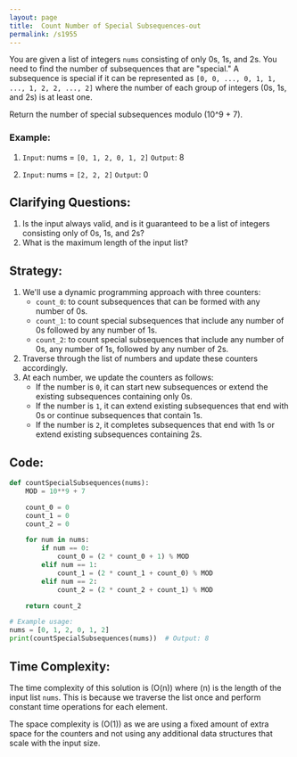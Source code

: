 ```yaml
---
layout: page
title:  Count Number of Special Subsequences-out
permalink: /s1955
---
```

You are given a list of integers `nums` consisting of only 0s, 1s, and 2s. You need to find the number of subsequences that are "special." A subsequence is special if it can be represented as `[0, 0, ..., 0, 1, 1, ..., 1, 2, 2, ..., 2]` where the number of each group of integers (0s, 1s, and 2s) is at least one.

Return the number of special subsequences modulo \(10^9 + 7\).

### Example:
1. `Input`: nums = `[0, 1, 2, 0, 1, 2]`
   `Output`: 8

2. `Input`: nums = `[2, 2, 2]`
   `Output`: 0

## Clarifying Questions:
1. Is the input always valid, and is it guaranteed to be a list of integers consisting only of 0s, 1s, and 2s?
2. What is the maximum length of the input list?

## Strategy:
1. We'll use a dynamic programming approach with three counters:
    - `count_0`: to count subsequences that can be formed with any number of 0s.
    - `count_1`: to count special subsequences that include any number of 0s followed by any number of 1s.
    - `count_2`: to count special subsequences that include any number of 0s, any number of 1s, followed by any number of 2s.
2. Traverse through the list of numbers and update these counters accordingly.
3. At each number, we update the counters as follows:
    - If the number is `0`, it can start new subsequences or extend the existing subsequences containing only 0s.
    - If the number is `1`, it can extend existing subsequences that end with 0s or continue subsequences that contain 1s.
    - If the number is `2`, it completes subsequences that end with 1s or extend existing subsequences containing 2s.

## Code:

```python
def countSpecialSubsequences(nums):
    MOD = 10**9 + 7

    count_0 = 0
    count_1 = 0
    count_2 = 0

    for num in nums:
        if num == 0:
            count_0 = (2 * count_0 + 1) % MOD
        elif num == 1:
            count_1 = (2 * count_1 + count_0) % MOD
        elif num == 2:
            count_2 = (2 * count_2 + count_1) % MOD

    return count_2

# Example usage:
nums = [0, 1, 2, 0, 1, 2]
print(countSpecialSubsequences(nums))  # Output: 8
```

## Time Complexity:
The time complexity of this solution is \(O(n)\) where \(n\) is the length of the input list `nums`. This is because we traverse the list once and perform constant time operations for each element.

The space complexity is \(O(1)\) as we are using a fixed amount of extra space for the counters and not using any additional data structures that scale with the input size.